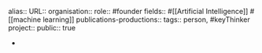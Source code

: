 alias::
URL::
organisation::
role:: #founder 
fields:: #[[Artificial Intelligence]] #[[machine learning]] 
publications-productions:: 
tags:: person, #keyThinker 
project::
public:: true

-